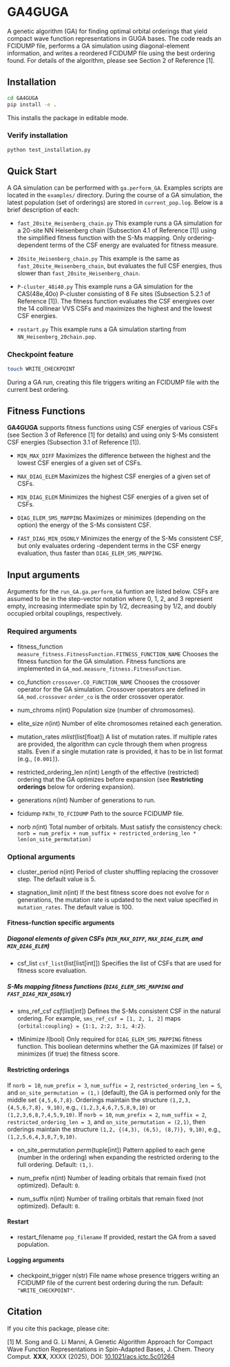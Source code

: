 # GA4GUGA

A genetic algorithm (GA) for finding optimal orbital orderings that yield
compact wave function representations in GUGA bases.  The code reads an FCIDUMP
file, performs a GA simulation using diagonal-element information, and writes a
reordered FCIDUMP file using the best ordering found.  For details of the
algorithm, please see Section 2 of Reference [1].

## Installation

```bash
cd GA4GUGA
pip install -e .
```

This installs the package in editable mode.

### Verify installation

```bash
python test_installation.py
```

## Quick Start

A GA simulation can be performed with `ga.perform_GA`.
Examples scripts are located in the `examples/` directory.
During the course of a GA simulation, the latest population (set of orderings)
are stored in `current_pop.log`.
Below is a brief description of each:

- `fast_20site_Heisenberg_chain.py`
    This example runs a GA simulation for a 20-site NN Heisenberg chain
    (Subsection 4.1 of Reference [1]) using the simplified fitness function
    with the S-Ms mapping. Only ordering-dependent terms of the CSF energy
    are evaluated for fitness measure.

- `20site_Heisenberg_chain.py`
    This example is the same as `fast_20site_Heisenberg_chain`, but evaluates
    the full CSF energies, thus slower than `fast_20site_Heisenberg_chain`.

- `P-cluster_48i40.py`
    This example runs a GA simulation for the CAS(48e,40o) P-cluster consisting
    of 8 Fe sites (Subsection 5.2.1 of Reference [1]). The fitness function 
    evaluates the CSF energives over the 14 collinear VVS CSFs and maximizes the
    highest and the lowest CSF energies.

- `restart.py`
    This example runs a GA simulation starting from `NN_Heisenberg_20chain.pop`.

### Checkpoint feature

```bash
touch WRITE_CHECKPOINT
```

During a GA run, creating this file triggers writing an FCIDUMP file with the
current best ordering.

## Fitness Functions

**GA4GUGA** supports fitness functions using CSF energies of various CSFs (see
Section 3 of Reference [1] for details) and using only S-Ms consistent CSF
energies (Subsection 3.1 of Reference [1]).

-  `MIN_MAX_DIFF`
    Maximizes the difference between the highest and the lowest CSF energies
    of a given set of CSFs.

-  `MAX_DIAG_ELEM`
    Maximizes the highest CSF energies of a given set of CSFs.

-  `MIN_DIAG_ELEM`
    Minimizes the highest CSF energies of a given set of CSFs.

-  `DIAG_ELEM_SMS_MAPPING`
    Maximizes or minimizes (depending on the option) the energy of the S-Ms
    consistent CSF.

-  `FAST_DIAG_MIN_OSONLY`
    Minimizes the energy of the S-Ms consistent CSF, but only evaluates ordering
    -dependent terms in the CSF energy evaluation, thus faster than
    `DIAG_ELEM_SMS_MAPPING`.


## Input arguments

Arguments for the `run_GA.ga.perform_GA` funtion are listed below.
CSFs are assumed to be in the step-vector notation where $0$, $1$, $2$, and $3$
represent empty, increasing intermediate spin by 1/2, decreasing by 1/2,
and doubly occupied orbital couplings, respectively.

### Required arguments

- fitness_function `measure_fitness.FitnessFunction.FITNESS_FUNCTION_NAME`
    Chooses the fitness function for the GA simulation.
    Fitness functions are implemented in `GA_mod.measure_fitness.FitnessFunction`.

- co_function `crossover.CO_FUNCTION_NAME`
    Chooses the crossover operator for the GA simulation.
    Crossover operators are defined in `GA_mod.crossover`
    `order_co` is the order crossover operator.

- num_chroms $n$(int)
    Population size (number of chromosomes).

- elite_size $n$(int)
    Number of elite chromosomes retained each generation.

- mutation_rates $mlist$(list[float])
    A list of mutation rates. If multiple rates are provided, the algorithm can
    cycle through them when progress stalls. Even if a single mutation rate is
    provided, it has to be in list format (e.g., `[0.001]`).

- restricted_ordering_len $n$(int)
    Length of the effective (restricted) ordering that the GA optimizes before
    expansion (see **Restricting orderings** below for ordering expansion).

- generations $n$(int)
    Number of generations to run.

- fcidump `PATH_TO_FCIDUMP`
    Path to the source FCIDUMP file.

- norb $n$(int)
    Total number of orbitals. Must satisfy the consistency check:
    `norb = num_prefix + num_suffix + restricted_ordering_len * len(on_site_permutation)`

### Optional arguments

- cluster_period $n$(int)
    Period of cluster shuffling replacing the crossover step.
    The default value is 5.

- stagnation_limit $n$(int)
    If the best fitness score does not evolve for $n$ generations, the mutation
    rate is updated to the next value specified in `mutation_rates`.
    The default value is 100.

#### Fitness-function specific arguments

##### Diagonal elements of given CSFs (`MIN_MAX_DIFF`, `MAX_DIAG_ELEM`, and `MIN_DIAG_ELEM`)

- csf_list `csf_list`(list[list[int]])
    Specifies the list of CSFs that are used for fitness score evaluation.

##### S-Ms mapping fitness functions (`DIAG_ELEM_SMS_MAPPING` and `FAST_DIAG_MIN_OSONLY`)

- sms_ref_csf $csf$(list[int])
    Defines the S-Ms consistent CSF in the natural ordering.
    For example, `sms_ref_csf = [1, 2, 1, 2]` maps
    `{orbital:coupling} = {1:1, 2:2, 3:1, 4:2}`.

- tMinimize $l$(bool)
    Only required for `DIAG_ELEM_SMS_MAPPING` fitness function.
    This booliean determins whether the GA maximizes (if false) or minimizes
    (if true) the fitness score.

#### Restricting orderings
If `norb = 10`, `num_prefix = 3`, `num_suffix = 2`, `restricted_ordering_len = 5`, and `on_site_permutation = (1,)` (default), the GA is performed only for the middle set `{4,5,6,7,8}`. Orderings maintain the structure `(1,2,3, {4,5,6,7,8}, 9,10)`, e.g., `(1,2,3,4,6,7,5,8,9,10)` or `(1,2,3,6,8,7,4,5,9,10)`.
If `norb = 10`, `num_prefix = 2`, `num_suffix = 2`, `restricted_ordering_len = 3`, and `on_site_permutation = (2,1)`, then orderings maintain the structure `(1,2, {(4,3), (6,5), (8,7)}, 9,10)`, e.g., `(1,2,5,6,4,3,8,7,9,10)`.

- on_site_permutation $perm$(tuple[int])
    Pattern applied to each gene (number in the ordering) when expanding the
    restricted ordering to the full ordering. Default: `(1,)`.

- num_prefix $n$(int)
    Number of leading orbitals that remain fixed (not optimized).
    Default: `0`.

- num_suffix $n$(int)
    Number of trailing orbitals that remain fixed (not optimized).
    Default: `0`.

#### Restart

- restart_filename `pop_filename`
    If provided, restart the GA from a saved population.

#### Logging arguments

- checkpoint_trigger n(str)
    File name whose presence triggers writing an FCIDUMP file of the current
    best ordering during the run.
    Default: `"WRITE_CHECKPOINT"`.


## Citation

If you cite this package, please cite:

[1] M. Song and G. Li Manni, A Genetic Algorithm Approach for Compact Wave Function Representations in Spin-Adapted Bases, J. Chem. Theory Comput. **XXX**, XXXX (2025), DOI: [10.1021/acs.jctc.5c01264](https://doi.org/10.1021/acs.jctc.5c01264)
